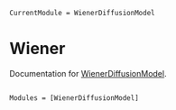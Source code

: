 ```@meta
CurrentModule = WienerDiffusionModel
```

# Wiener

Documentation for [WienerDiffusionModel](https://github.com/t-alfers/WienerDiffusionModel.jl).

```@index
```

```@autodocs
Modules = [WienerDiffusionModel]
```

